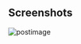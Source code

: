 ## Screenshots

<img src='https://s29.postimg.org/8gdjsre83/Screen_Shot_2017_02_08_at_11_46_08_PM.png' border='0' alt='postimage'/>
